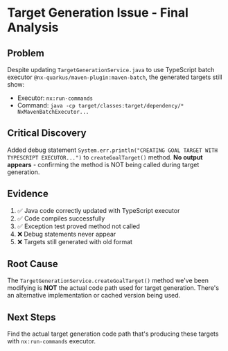 # Target Generation Issue - Final Analysis

## Problem
Despite updating `TargetGenerationService.java` to use TypeScript batch executor `@nx-quarkus/maven-plugin:maven-batch`, the generated targets still show:
- Executor: `nx:run-commands`  
- Command: `java -cp target/classes:target/dependency/* NxMavenBatchExecutor...`

## Critical Discovery
Added debug statement `System.err.println("CREATING GOAL TARGET WITH TYPESCRIPT EXECUTOR...")` to `createGoalTarget()` method.
**No output appears** - confirming the method is NOT being called during target generation.

## Evidence
1. ✅ Java code correctly updated with TypeScript executor
2. ✅ Code compiles successfully  
3. ✅ Exception test proved method not called
4. ❌ Debug statements never appear
5. ❌ Targets still generated with old format

## Root Cause
The `TargetGenerationService.createGoalTarget()` method we've been modifying is **NOT** the actual code path used for target generation. There's an alternative implementation or cached version being used.

## Next Steps
Find the actual target generation code path that's producing these targets with `nx:run-commands` executor.